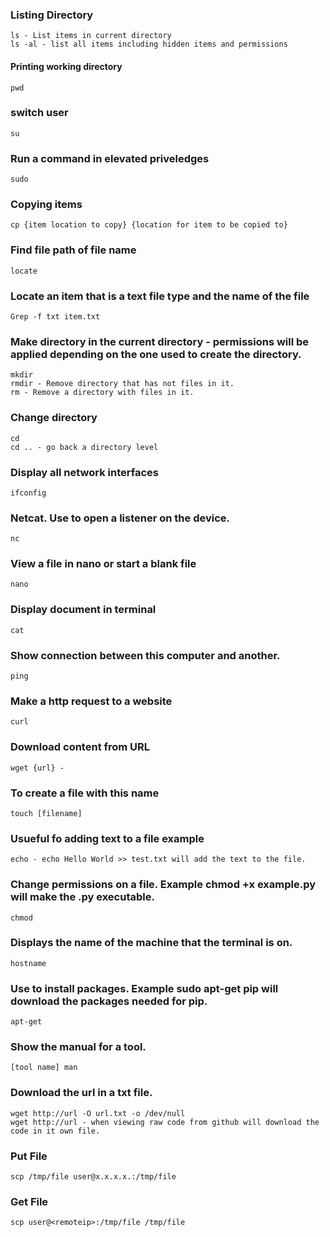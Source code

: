### Listing Directory
```
ls - List items in current directory 
ls -al - list all items including hidden items and permissions
```
#### Printing working directory 
```
pwd 
```

### switch user
```
su
```

### Run a command in elevated priveledges
```
sudo
```
### Copying items
```
cp {item location to copy} {location for item to be copied to}
```  
  
### Find file path of file name
```
locate
```

### Locate an item that is a text file type and the name of the file
```
Grep -f txt item.txt 
```

### Make directory in the current directory - permissions will be applied depending on the one used to create the directory.
```
mkdir  
rmdir - Remove directory that has not files in it.  
rm - Remove a directory with files in it.  
```

###  Change directory 
```
cd  
cd .. - go back a directory level
```
### Display all network interfaces
```
ifconfig
```
### Netcat. Use to open a listener on the device. 
```
nc
```
### View a file in nano or start a blank file
```
nano
```
###  Display document in terminal
```
cat
```
### Show connection between this computer and another.
```
ping
```
### Make a http request to a website 
```
curl
```
### Download content from URL
```
wget {url} - 
```

### To create a file with this name
```
touch [filename]
```
### Usueful fo adding text to a file example 
```
echo - echo Hello World >> test.txt will add the text to the file.
```
### Change permissions on a file. Example chmod +x example.py will make the .py executable.
```
chmod 
```
### Displays the name of the machine that the terminal is on.
```
hostname 
```

### Use to install packages. Example sudo apt-get pip will download the packages needed for pip.
```
apt-get 
```
### Show the manual for a tool. 
```
[tool name] man
```

### Download the url in a txt file.
```
wget http://url -O url.txt -o /dev/null
wget http://url - when viewing raw code from github will download the code in it own file.

```

### Put File
```
scp /tmp/file user@x.x.x.x.:/tmp/file
```
### Get File
```
scp user@<remoteip>:/tmp/file /tmp/file
```




